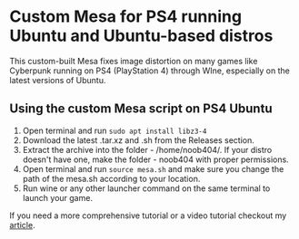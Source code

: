 # Custom Mesa for PS4 running Ubuntu and Ubuntu-based distros
This custom-built Mesa fixes image distortion on many games like Cyberpunk running on PS4 (PlayStation 4) through WIne, especially on the latest versions of Ubuntu.

## Using the custom Mesa script on PS4 Ubuntu
1. Open terminal and run `sudo apt install libz3-4`
2. Download the latest .tar.xz and .sh from the Releases section.
3. Extract the archive into the folder - /home/noob404/. If your distro doesn't have one, make the folder - noob404 with proper permissions.
4. Open terminal and run `source mesa.sh` and make sure you change the path of the mesa.sh according to your location. 
5. Run wine or any other launcher command on the same terminal to launch your game.

If you need a more comprehensive tutorial or a video tutorial checkout my [article](https://ps4linux.com/image-distortion-cyberpunk-ps4-linux-fix/).
